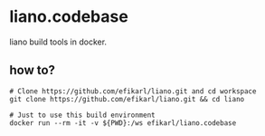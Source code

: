 # liano.codebase

liano build tools in docker.

## how to?

```shell
# Clone https://github.com/efikarl/liano.git and cd workspace
git clone https://github.com/efikarl/liano.git && cd liano

# Just to use this build environment
docker run --rm -it -v ${PWD}:/ws efikarl/liano.codebase
```

